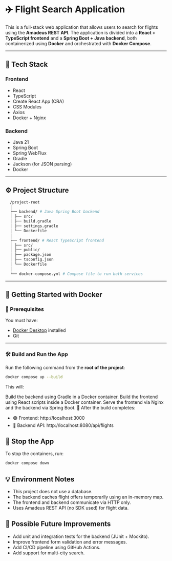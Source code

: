# ✈️ Flight Search Application

This is a full-stack web application that allows users to search for flights using the **Amadeus REST API**. The application is divided into a **React + TypeScript frontend** and a **Spring Boot + Java backend**, both containerized using **Docker** and orchestrated with **Docker Compose**.

---

## 🧰 Tech Stack

### Frontend
- React
- TypeScript
- Create React App (CRA)
- CSS Modules
- Axios
- Docker + Nginx

### Backend
- Java 21
- Spring Boot
- Spring WebFlux
- Gradle
- Jackson (for JSON parsing)
- Docker

---

## ⚙️ Project Structure
```bash
  /project-root
  │
  ├── backend/ # Java Spring Boot backend
  │ ├── src/
  │ ├── build.gradle
  │ ├── settings.gradle
  │ └── Dockerfile
  │
  ├── frontend/ # React TypeScript frontend
  │ ├── src/
  │ ├── public/
  │ ├── package.json
  │ ├── tsconfig.json
  │ └── Dockerfile
  │
  └── docker-compose.yml # Compose file to run both services
```

---

## 🚀 Getting Started with Docker

### 🐳 Prerequisites
You must have:
- [Docker Desktop](https://www.docker.com/products/docker-desktop) installed
- Git

---

### 🛠️ Build and Run the App

Run the following command from the **root of the project**:

```bash
docker compose up --build
```
This will:

Build the backend using Gradle in a Docker container.
Build the frontend using React scripts inside a Docker container.
Serve the frontend via Nginx and the backend via Spring Boot.
📍 After the build completes:

- 🟢 Frontend: http://localhost:3000
- 🔵 Backend API: http://localhost:8080/api/flights

## 🧹 Stop the App
To stop the containers, run:
```bash
docker compose down
```
## 💡 Environment Notes

- This project does not use a database.
- The backend caches flight offers temporarily using an in-memory map.
- The frontend and backend communicate via HTTP only.
- Uses Amadeus REST API (no SDK used) for flight data.

## 🔧 Possible Future Improvements

- Add unit and integration tests for the backend (JUnit + Mockito).
- Improve frontend form validation and error messages.
- Add CI/CD pipeline using GitHub Actions.
- Add support for multi-city search.
